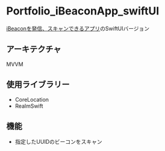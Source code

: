 # Portfolio_iBeaconApp_swiftUI
[iBeaconを発信、スキャンできるアプリ](https://github.com/Genki2/Portfolio_iBeaconApp)のSwiftUIバージョン

## アーキテクチャ
MVVM

## 使用ライブラリー
* CoreLocation
* RealmSwift

## 機能
* 指定したUUIDのビーコンをスキャン
